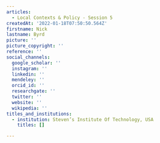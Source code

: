 ```yaml
---
articles:
  - Local Contexts & Policy - Session 5
createdAt: '2022-01-18T07:50:50.564Z'
firstname: Nick
lastname: Byrd
picture: ''
picture_copyright: ''
reference: ''
social_channels:
  google_scholar: ''
  instagram: ''
  linkedin: ''
  mendeley: ''
  orcid_id: ''
  researchgate: ''
  twitter: ''
  website: ''
  wikipedia: ''
titles_and_institutions:
  - institution: Steven’s Institute Of Technology, USA
    titles: []

---
```

